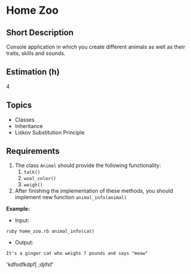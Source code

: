 # Home Zoo

## Short Description

Console application in which you create different animals as well as their traits, skills and sounds.

## Estimation (h)

4

## Topics

* Classes
* Inheritance
* Liskov Substitution Principle

## Requirements

1. The class `Animal` should provide the following functionality:
   1. `talk()`
   2. `wool_color()`
   3. `weigh()`
2. After finishing the implementation of these methods, you should implement new function `animal_info(animal)`

**Example:**

* Input:

`ruby home_zoo.rb animal_info(cat)`

* Output:

`It's a ginger cat who weighs 7 pounds and says "meow"`

'kdfodfkdpf[ ;djifsf'